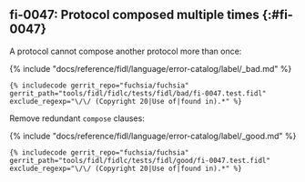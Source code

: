 ## fi-0047: Protocol composed multiple times {:#fi-0047}

A protocol cannot compose another protocol more than once:

{% include "docs/reference/fidl/language/error-catalog/label/_bad.md" %}

```fidl
{% includecode gerrit_repo="fuchsia/fuchsia" gerrit_path="tools/fidl/fidlc/tests/fidl/bad/fi-0047.test.fidl" exclude_regexp="\/\/ (Copyright 20|Use of|found in).*" %}
```

Remove redundant `compose` clauses:

{% include "docs/reference/fidl/language/error-catalog/label/_good.md" %}

```fidl
{% includecode gerrit_repo="fuchsia/fuchsia" gerrit_path="tools/fidl/fidlc/tests/fidl/good/fi-0047.test.fidl" exclude_regexp="\/\/ (Copyright 20|Use of|found in).*" %}
```
